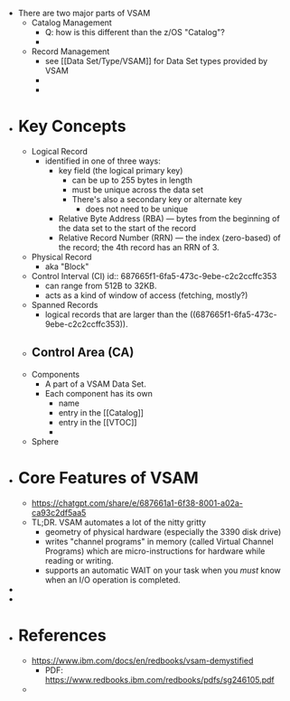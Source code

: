 - There are two major parts of VSAM
	- Catalog Management
		- Q: how is this different than the z/OS "Catalog"?
		-
	- Record Management
		- see [[Data Set/Type/VSAM]] for Data Set types provided by VSAM
		-
		-
- # Key Concepts
	- Logical Record
		- identified in one of three ways:
			- key field (the logical primary key)
				- can be up to 255 bytes in length
				- must be unique across the data set
				- There's also a secondary key or alternate key
					- does not need to be unique
			- Relative Byte Address (RBA) — bytes from the beginning of the data set to the start of the record
			- Relative Record Number (RRN) — the index (zero-based) of the record; the 4th record has an RRN of 3.
	- Physical Record
		- aka "Block"
	- Control Interval (CI)
	  id:: 687665f1-6fa5-473c-9ebe-c2c2ccffc353
		- can range from 512B to 32KB.
		- acts as a kind of window of access (fetching, mostly?)
	- Spanned Records
		- logical records that are larger than the ((687665f1-6fa5-473c-9ebe-c2c2ccffc353)).
	- Control Area (CA)
		-
	- Components
		- A part of a VSAM Data Set.
		- Each component has its own
			- name
			- entry in the [[Catalog]]
			- entry in the [[VTOC]]
			-
	- Sphere
- # Core Features of VSAM
	- https://chatgpt.com/share/e/687661a1-6f38-8001-a02a-ca93c2df5aa5
	- TL;DR. VSAM automates a lot of the nitty gritty
		- geometry of physical hardware (especially the 3390 disk drive)
		- writes "channel programs" in memory (called Virtual Channel Programs) which are micro-instructions for hardware while reading or writing.
		- supports an automatic WAIT on your task when you _must_ know when an I/O operation is completed.
-
-
- # References
	- https://www.ibm.com/docs/en/redbooks/vsam-demystified
		- PDF: https://www.redbooks.ibm.com/redbooks/pdfs/sg246105.pdf
	-